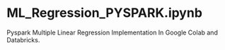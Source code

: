 # ML_Regression_PYSPARK.ipynb
Pyspark Multiple Linear Regression Implementation In Google Colab and Databricks.
